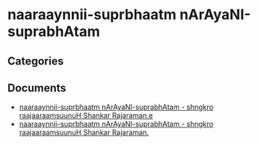 # naaraaynnii-suprbhaatm nArAyaNI-suprabhAtam


## Categories


## Documents
- [naaraaynnii-suprbhaatm nArAyaNI-suprabhAtam - shngkro raajaaraamsuunuH Shankar Rajaraman.e](naaraaynnii-suprbhaatm%20nArAyaNI-suprabhAtam%20-%20shngkro%20raajaaraamsuunuH%20Shankar%20Rajaraman.epub)
- [naaraaynnii-suprbhaatm nArAyaNI-suprabhAtam - shngkro raajaaraamsuunuH Shankar Rajaraman.](naaraaynnii-suprbhaatm%20nArAyaNI-suprabhAtam%20-%20shngkro%20raajaaraamsuunuH%20Shankar%20Rajaraman.zip)